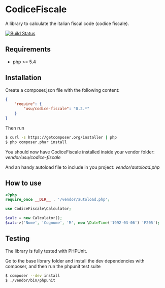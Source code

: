 CodiceFiscale
==============

A library to calculate the italian fiscal code (codice fiscale).

[![Build Status](https://travis-ci.org/andreausu/CodiceFiscale.png?branch=master)](https://travis-ci.org/andreausu/CodiceFiscale)

Requirements
------------

- php >= 5.4

Installation
------------

Create a composer.json file with the following content:

``` json
{
    "require": {
        "usu/codice-fiscale": "0.2.*"
    }
}
```

Then run

``` bash
$ curl -s https://getcomposer.org/installer | php
$ php composer.phar install
```

You should now have CodiceFiscale installed inside your vendor folder: *vendor/usu/codice-fiscale*

And an handy autoload file to include in you project: *vendor/autoload.php*

How to use
----------

``` php
<?php
require_once __DIR__ . '/vendor/autoload.php';

use CodiceFiscale\Calculator;

$calc = new Calculator();
$calc->('Nome', 'Cognome', 'M', new \DateTime('1992-03-06') 'F205');
```

Testing
-------

The library is fully tested with PHPUnit.

Go to the base library folder and install the dev dependencies with composer, and then run the phpunit test suite

``` bash
$ composer --dev install
$ ./vendor/bin/phpunit
```
